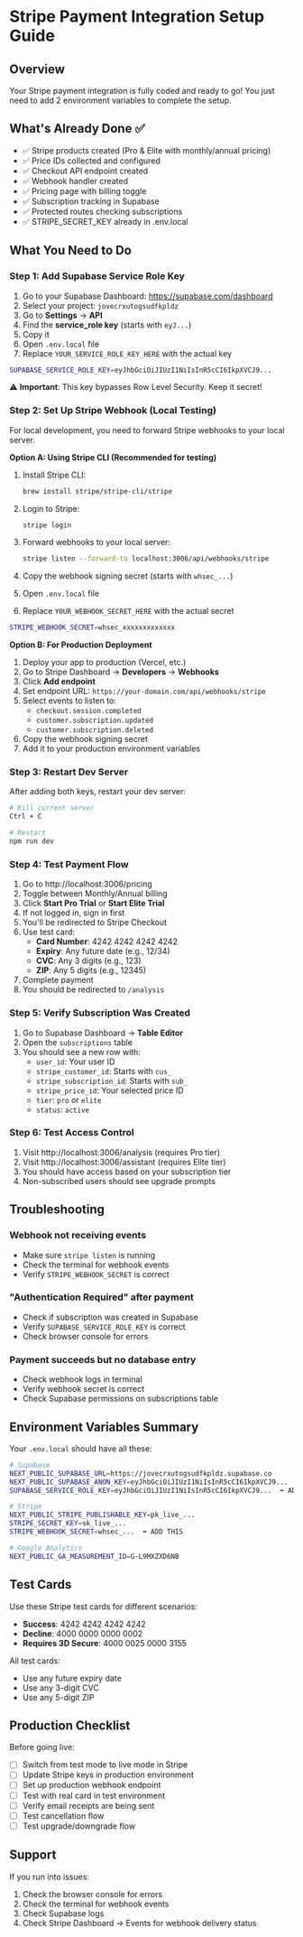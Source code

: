 # Stripe Payment Integration Setup Guide

## Overview
Your Stripe payment integration is fully coded and ready to go! You just need to add 2 environment variables to complete the setup.

## What's Already Done ✅
- ✅ Stripe products created (Pro & Elite with monthly/annual pricing)
- ✅ Price IDs collected and configured
- ✅ Checkout API endpoint created
- ✅ Webhook handler created
- ✅ Pricing page with billing toggle
- ✅ Subscription tracking in Supabase
- ✅ Protected routes checking subscriptions
- ✅ STRIPE_SECRET_KEY already in .env.local

## What You Need to Do

### Step 1: Add Supabase Service Role Key

1. Go to your Supabase Dashboard: https://supabase.com/dashboard
2. Select your project: `jovecrxutogsudfkpldz`
3. Go to **Settings** → **API**
4. Find the **service_role key** (starts with `eyJ...`)
5. Copy it
6. Open `.env.local` file
7. Replace `YOUR_SERVICE_ROLE_KEY_HERE` with the actual key

```bash
SUPABASE_SERVICE_ROLE_KEY=eyJhbGciOiJIUzI1NiIsInR5cCI6IkpXVCJ9...
```

⚠️ **Important**: This key bypasses Row Level Security. Keep it secret!

### Step 2: Set Up Stripe Webhook (Local Testing)

For local development, you need to forward Stripe webhooks to your local server.

**Option A: Using Stripe CLI (Recommended for testing)**

1. Install Stripe CLI:
   ```bash
   brew install stripe/stripe-cli/stripe
   ```

2. Login to Stripe:
   ```bash
   stripe login
   ```

3. Forward webhooks to your local server:
   ```bash
   stripe listen --forward-to localhost:3006/api/webhooks/stripe
   ```

4. Copy the webhook signing secret (starts with `whsec_...`)
5. Open `.env.local` file
6. Replace `YOUR_WEBHOOK_SECRET_HERE` with the actual secret

```bash
STRIPE_WEBHOOK_SECRET=whsec_xxxxxxxxxxxxx
```

**Option B: For Production Deployment**

1. Deploy your app to production (Vercel, etc.)
2. Go to Stripe Dashboard → **Developers** → **Webhooks**
3. Click **Add endpoint**
4. Set endpoint URL: `https://your-domain.com/api/webhooks/stripe`
5. Select events to listen to:
   - `checkout.session.completed`
   - `customer.subscription.updated`
   - `customer.subscription.deleted`
6. Copy the webhook signing secret
7. Add it to your production environment variables

### Step 3: Restart Dev Server

After adding both keys, restart your dev server:

```bash
# Kill current server
Ctrl + C

# Restart
npm run dev
```

### Step 4: Test Payment Flow

1. Go to http://localhost:3006/pricing
2. Toggle between Monthly/Annual billing
3. Click **Start Pro Trial** or **Start Elite Trial**
4. If not logged in, sign in first
5. You'll be redirected to Stripe Checkout
6. Use test card:
   - **Card Number**: 4242 4242 4242 4242
   - **Expiry**: Any future date (e.g., 12/34)
   - **CVC**: Any 3 digits (e.g., 123)
   - **ZIP**: Any 5 digits (e.g., 12345)
7. Complete payment
8. You should be redirected to `/analysis`

### Step 5: Verify Subscription Was Created

1. Go to Supabase Dashboard → **Table Editor**
2. Open the `subscriptions` table
3. You should see a new row with:
   - `user_id`: Your user ID
   - `stripe_customer_id`: Starts with `cus_`
   - `stripe_subscription_id`: Starts with `sub_`
   - `stripe_price_id`: Your selected price ID
   - `tier`: `pro` or `elite`
   - `status`: `active`

### Step 6: Test Access Control

1. Visit http://localhost:3006/analysis (requires Pro tier)
2. Visit http://localhost:3006/assistant (requires Elite tier)
3. You should have access based on your subscription tier
4. Non-subscribed users should see upgrade prompts

## Troubleshooting

### Webhook not receiving events
- Make sure `stripe listen` is running
- Check the terminal for webhook events
- Verify `STRIPE_WEBHOOK_SECRET` is correct

### "Authentication Required" after payment
- Check if subscription was created in Supabase
- Verify `SUPABASE_SERVICE_ROLE_KEY` is correct
- Check browser console for errors

### Payment succeeds but no database entry
- Check webhook logs in terminal
- Verify webhook secret is correct
- Check Supabase permissions on subscriptions table

## Environment Variables Summary

Your `.env.local` should have all these:

```bash
# Supabase
NEXT_PUBLIC_SUPABASE_URL=https://jovecrxutogsudfkpldz.supabase.co
NEXT_PUBLIC_SUPABASE_ANON_KEY=eyJhbGciOiJIUzI1NiIsInR5cCI6IkpXVCJ9...
SUPABASE_SERVICE_ROLE_KEY=eyJhbGciOiJIUzI1NiIsInR5cCI6IkpXVCJ9...  ⬅️ ADD THIS

# Stripe
NEXT_PUBLIC_STRIPE_PUBLISHABLE_KEY=pk_live_...
STRIPE_SECRET_KEY=sk_live_...
STRIPE_WEBHOOK_SECRET=whsec_...  ⬅️ ADD THIS

# Google Analytics
NEXT_PUBLIC_GA_MEASUREMENT_ID=G-L9MXZXD6NB
```

## Test Cards

Use these Stripe test cards for different scenarios:

- **Success**: 4242 4242 4242 4242
- **Decline**: 4000 0000 0000 0002
- **Requires 3D Secure**: 4000 0025 0000 3155

All test cards:
- Use any future expiry date
- Use any 3-digit CVC
- Use any 5-digit ZIP

## Production Checklist

Before going live:

- [ ] Switch from test mode to live mode in Stripe
- [ ] Update Stripe keys in production environment
- [ ] Set up production webhook endpoint
- [ ] Test with real card in test environment
- [ ] Verify email receipts are being sent
- [ ] Test cancellation flow
- [ ] Test upgrade/downgrade flow

## Support

If you run into issues:
1. Check the browser console for errors
2. Check the terminal for webhook events
3. Check Supabase logs
4. Check Stripe Dashboard → Events for webhook delivery status
